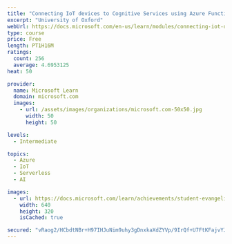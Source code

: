 ```yaml
---
title: "Connecting IoT devices to Cognitive Services using Azure Functions"
excerpt: "University of Oxford"
webUrl: https://docs.microsoft.com/en-us/learn/modules/connecting-iot-devices-cognitive-services-azure-functions/
type: course
price: Free
length: PT1H16M
ratings:
  count: 256
  average: 4.6953125
heat: 50

provider:
  name: Microsoft Learn
  domain: microsoft.com
  images:
    - url: /assets/images/organizations/microsoft.com-50x50.jpg
      width: 50
      height: 50

levels:
  - Intermediate

topics:
  - Azure
  - IoT
  - Serverless
  - AI

images:
  - url: https://docs.microsoft.com/learn/achievements/student-evangelism/connecting-iot-devices-to-cognitive-services-using-azure-functions-social.png
    width: 640
    height: 320
    isCached: true

secured: "vRaog2/HCbdtNBr+H97IHJuNim9uhy3gDnxkaXdZYVp/9IrQf+U7FtKFajvYJMyqBCRtxfs82MoGwaYwy4sy+hcf+3uFC1aBJ7pnv5PtbyzbPauAxs+wKKLxS9kKpIa0qGjcY12ehy+IEpcxSdn44ETvGN7Aa9gtBuvirG6R6pDgFtn8Z+TZHtGYKWb8aSpQ38MbeuO09ulWE3swSTC6dwQguNi4JYM2C0Foy1PQCHbC1cTV1n2lDsA+KE6agLa3JCM0tCn/1UaEE3BlQQwtAI1UAJ2ZfdzgxUNga1qaI47BZHxQlrCnFk0F+adldj4gvyIdaouQ6ojCM0fzCJ83gklQfjqcWi2Sb6PR3s2oSQ+Vz0t3aCDu6C6G40FHt9i2Voe4+vwqw5AJdnPENnXtm/Qyqo0cWWRJ09Ynu+8r9/I=;XyG7VES8MsPjvcR8jTZSmg=="
---
```


